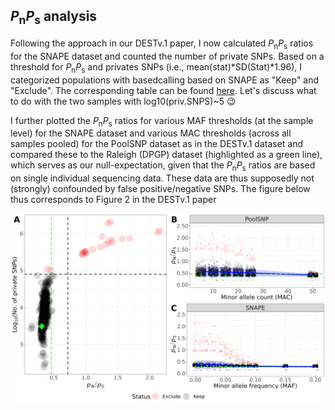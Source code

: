 ## _P_<sub>n</sub>_P_<sub>s</sub> analysis

Following the approach in our DESTv.1 paper, I now calculated _P_<sub>n</sub>_P_<sub>s</sub> ratios for the SNAPE dataset and counted the number of private SNPs. Based on a threshold for _P_<sub>n</sub>_P_<sub>s</sub> and privates SNPs (i.e., mean(stat)*SD(Stat)*1.96), I categorized populations with basedcalling based on SNAPE as "Keep" and "Exclude". The corresponding table can be found [here](results/classify_pops.txt). Let's discuss what to do with the two samples with log10(priv.SNPS)~5 :wink:

I further plotted the _P_<sub>n</sub>_P_<sub>s</sub> ratios for various MAF thresholds (at the sample level) for the SNAPE dataset and various MAC thresholds (across all samples pooled) for the PoolSNP dataset as in the DESTv.1 dataset and compared these to the Raleigh (DPGP) dataset (highlighted as a green line), which serves as our null-expectation, given that the _P_<sub>n</sub>_P_<sub>s</sub> ratios are based on single individual sequencing data. These data are thus supposedly not (strongly) confounded by false positive/negative SNPs. The figure below thus corresponds to Figure 2 in the DESTv.1 paper

![Figure2](results/Figure2.png)